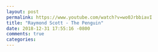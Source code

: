 ```yaml
---
layout: post
permalink: https://www.youtube.com/watch?v=wo0JrbbiavI
title: "Raymond Scott - The Penguin"
date: 2018-12-31 17:55:16 -0800
comments: true
categories: 
---
```

